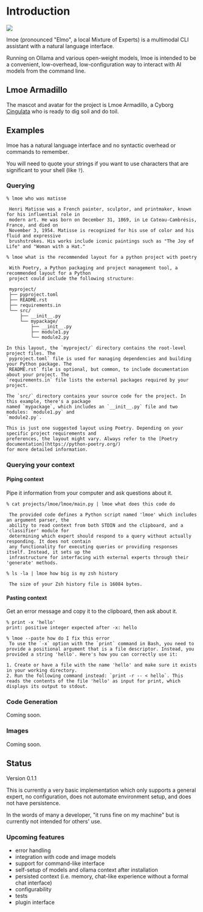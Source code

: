 # Introduction

<img src="https://rybosome.github.io/lmoe/assets/lmoe-armadillo.png">

lmoe (pronounced "Elmo", a local Mixture of Experts) is a multimodal CLI assistant with a natural
language interface.

Running on Ollama and various open-weight models, lmoe is intended to be a convenient, low-overhead,
low-configuration way to interact with AI models from the command line.

## Lmoe Armadillo

The mascot and avatar for the project is Lmoe Armadillo, a Cyborg [Cingulata](https://en.wikipedia.org/wiki/Cingulata)
who is ready to dig soil and do toil.

## Examples

lmoe has a natural language interface and no syntactic overhead or commands to remember.

You will need to quote your strings if you want to use characters that are significant to your shell
(like `?`).

### Querying
```
% lmoe who was matisse

 Henri Matisse was a French painter, sculptor, and printmaker, known for his influential role in
 modern art. He was born on December 31, 1869, in Le Cateau-Cambrésis, France, and died on
 November 3, 1954. Matisse is recognized for his use of color and his fluid and expressive
 brushstrokes. His works include iconic paintings such as "The Joy of Life" and "Woman with a Hat."
```

```
% lmoe what is the recommended layout for a python project with poetry

 With Poetry, a Python packaging and project management tool, a recommended layout for a Python
 project could include the following structure:

 myproject/
 ├── pyproject.toml
 ├── README.rst
 ├── requirements.in
 └── src/
     ├── __init__.py
     └── mypackage/
         ├── __init__.py
         ├── module1.py
         └── module2.py

In this layout, the `myproject/` directory contains the root-level project files. The
`pyproject.toml` file is used for managing dependencies and building your Python package. The
`README.rst` file is optional, but common, to include documentation about your project. The
`requirements.in` file lists the external packages required by your project.

The `src/` directory contains your source code for the project. In this example, there's a package
named `mypackage`, which includes an `__init__.py` file and two modules: `module1.py` and
`module2.py`.

This is just one suggested layout using Poetry. Depending on your specific project requirements and
preferences, the layout might vary. Always refer to the [Poetry documentation](https://python-poetry.org/)
for more detailed information.
```

### Querying your context

#### Piping context

Pipe it information from your computer and ask questions about it.

```
% cat projects/lmoe/lmoe/main.py | lmoe what does this code do

 The provided code defines a Python script named 'lmoe' which includes an argument parser, the
 ability to read context from both STDIN and the clipboard, and a 'classifier' module for
 determining which expert should respond to a query without actually responding. It does not contain
 any functionality for executing queries or providing responses itself. Instead, it sets up the
 infrastructure for interfacing with external experts through their 'generate' methods.
```

```
% ls -la | lmoe how big is my zsh history

 The size of your Zsh history file is 16084 bytes.
```

#### Pasting context

Get an error message and copy it to the clipboard, then ask about it.

```
% print -x 'hello'
print: positive integer expected after -x: hello

% lmoe --paste how do I fix this error
 To use the `-x` option with the `print` command in Bash, you need to provide a positional argument that is a file descriptor. Instead, you provided a string 'hello'. Here's how you can correctly use it:

1. Create or have a file with the name 'hello' and make sure it exists in your working directory.
2. Run the following command instead: `print -r -- < hello`. This reads the contents of the file 'hello' as input for print, which displays its output to stdout.
```

### Code Generation

Coming soon.

### Images

Coming soon.

## Status

Version 0.1.1

This is currently a very basic implementation which only supports a general expert, no
configuration, does not automate environment setup, and does not have persistence.

In the words of many a developer, "it runs fine on my machine" but is currently not intended for
others' use.

### Upcoming features

* error handling
* integration with code and image models
* support for command-like interface
* self-setup of models and ollama context after installation
* persisted context (i.e. memory, chat-like experience without a formal chat interface)
* configurability
* tests
* plugin interface
